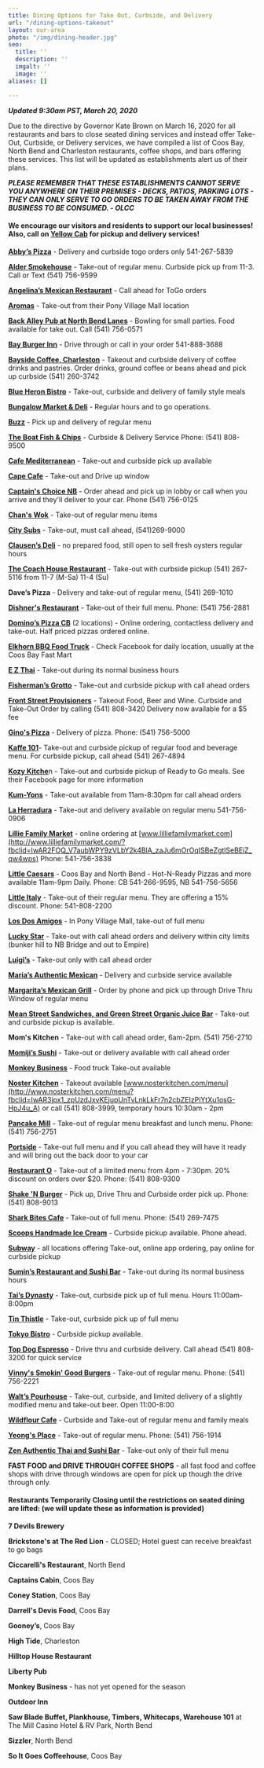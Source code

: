 ```yaml
---
title: Dining Options for Take Out, Curbside, and Delivery
url: "/dining-options-takeout"
layout: our-area
photo: "/img/dining-header.jpg"
seo:
  title: ''
  description: ''
  imgalt: ''
  image: ''
aliases: []

---
```

**_Updated 9:30am PST, March 20, 2020_**

Due to the directive by Governor Kate Brown on March 16, 2020 for all restaurants and bars to close seated dining services and instead offer Take-Out, Curbside, or Delivery services, we have compiled a list of Coos Bay, North Bend and Charleston restaurants, coffee shops, and bars offering these services. This list will be updated as establishments alert us of their plans.

**_PLEASE REMEMBER THAT THESE ESTABLISHMENTS CANNOT SERVE YOU ANYWHERE ON THEIR PREMISES - DECKS, PATIOS, PARKING LOTS - THEY CAN ONLY SERVE TO GO ORDERS TO BE TAKEN AWAY FROM THE BUSINESS TO BE CONSUMED. - OLCC_**

#### We encourage our visitors and residents to support our local businesses! Also, call on [**Yellow Cab**](https://yellowcabcoosbay.com/) for pickup and delivery services!

[**Abby’s Pizza**](https://abbys.com/) - Delivery and curbside togo orders only 541-267-5839

[**Alder Smokehouse**](https://www.facebook.com/thealdersmokehouse/) - Take-out of regular menu. Curbside pick up from 11-3. Call or Text (541) 756-9599

[**Angelina’s Mexican Restaurant**](https://www.facebook.com/bestmexicanfoodintown/) - Call ahead for ToGo orders

[**Aromas**](https://www.facebook.com/visitaromas/) - Take-out from their Pony Village Mall location

[**Back Alley Pub at North Bend Lanes**](https://northbendlanes.com/bar-grill/) - Bowling for small parties. Food available for take out. Call (541) 756-0571

[**Bay Burger Inn**](https://www.facebook.com/Bay-Burger-Inn-Praus-Haus-111732925528842/) - Drive through or call in your order 541-888-3688

[**Bayside Coffee, Charleston**](http://www.baysidecoffeeshop.com/) - Takeout and curbside delivery of coffee drinks and pastries. Order drinks, ground coffee or beans ahead and pick up curbside (541) 260-3742

[**Blue Heron Bistro**](http://www.blueheronbistro.net/) - Take-out, curbside and delivery of family style meals

[**Bungalow Market & Deli**](https://www.facebook.com/Bungalow-Market-Deli-282965688442/) - Regular hours and to go operations.

[**Buzz**](https://www.facebook.com/ponyvillagebuzz/) - Pick up and delivery of regular menu

[**The Boat Fish & Chips**](https://www.facebook.com/pages/category/Fish---Chips-Restaurant/The-Boat-1658642967582777/) - Curbside & Delivery Service Phone: (541) 808-9500

[**Cafe Mediterranean**](https://cafemediterranean.net/) - Take-out and curbside pick up available

[**Cape Cafe**](https://www.facebook.com/pages/category/Restaurant/The-Cape-Cafe-2132250007095994/) - Take-out and Drive up window

[**Captain's Choice NB**](http://www.captainschoicefishhouse.com/) - Order ahead and pick up in lobby or call when you arrive and they'll deliver to your car. Phone (541) 756-0125

[**Chan's Wok**](http://www.chanswok.net/) - Take-out of regular menu items

[**City Subs**](https://www.citysubs1.com/) - Take-out, must call ahead, (541)269-9000

[**Clausen’s Deli**](https://www.clausenoysters.com/restaurant/) - no prepared food, still open to sell fresh oysters regular hours

[**The Coach House Restaurant**](http://www.thecoachhousecoosbayor.com/) - Take-out with curbside pickup (541) 267-5116 from 11-7 (M-Sa) 11-4 (Su)

**Dave’s Pizza** - Delivery and take-out of regular menu, (541) 269-1010

[**Dishner's Restaurant**](https://www.facebook.com/Dishners2881/) - Take-out of their  full menu. Phone: (541) 756-2881

[**Domino’s Pizza CB**](https://www.dominos.com/) (2 locations) - Online ordering, contactless delivery and take-out. Half priced pizzas ordered online.

[**Elkhorn BBQ Food Truck**](https://www.facebook.com/elkhornbbq/) - Check Facebook for daily location, usually at the Coos Bay Fast Mart

[**E Z Thai**](https://www.ez-thai.com/) - Take-out during its normal business hours

[**Fisherman’s Grotto**](https://www.fishermansgrottoinc.com/) - Take-out and curbside pickup with call ahead orders

[**Front Street Provisioners**](http://frontstreetprovisioners.com/) - Takeout Food, Beer and Wine. Curbside and Take-Out Order by calling (541) 808-3420 Delivery now available for a $5 fee

[**Gino's Pizza**](https://ginospizzainn.com/) - Delivery of pizza. Phone: (541) 756-5000

[**Kaffe 101**](http://kaffe101.com/)- Take-out and curbside pickup of regular food and beverage menu. For curbside pickup, call ahead (541) 267-4894

[**Kozy Kitche**](https://www.facebook.com/Kozykitchendiners/)n - Take-out and curbside pickup of Ready to Go meals. See their Facebook page for more information

[**Kum-Yons**](http://kumyonscoosbay.com/index.html) - Take-out available from 11am-8:30pm for call ahead orders

[**La Herradura**](https://www.facebook.com/La-Herradura-Mexican-Restaurant-632773200099437/) - Take-out and delivery available on regular menu 541-756-0906

[**Lillie Family Market**](http://www.lilliefamilymarket.com) - online ordering at [www.lilliefamilymarket.com](http://www.lilliefamilymarket.com/?fbclid=IwAR2FOQ_V7aubWPY9zVLbY2k4BlA_zaJu6mOrOqISBeZgtlSeBEiZ_qw4wps) Phone: 541-756-3838

[**Little Caesars**](https://littlecaesars.com/en-us/) - Coos Bay and North Bend - Hot-N-Ready Pizzas and more available 11am-9pm Daily. Phone: CB 541-266-9595, NB 541-756-5656

[**Little Italy**](http://littleitalycoosbay.com/) - Take-out of their regular menu. They are offering a 15% discount. Phone: 541-808-2200

[**Los Dos Amigos**](https://www.facebook.com/LosDosAmigosNorthBend/) - In Pony Village Mall, take-out of full menu

[**Lucky Star**](http://www.luckystarnorthbend.com/) - Take-out with call ahead orders and delivery within city limits (bunker hill to NB Bridge and out to Empire)

[**Luigi’s**](https://www.facebook.com/Luigis-Italian-Sandwiches-140543963550/) - Take-out only with call ahead order

[**Maria’s Authentic Mexican**](https://www.facebook.com/Marias-Authentic-Mexican-Restaurant-217216079032178/) - Delivery and curbside service available

[**Margarita’s Mexican Grill**](https://www.facebook.com/Margaritas-mexican-grill-209792999040540/) - Order by phone and pick up through Drive Thru Window of regular menu

[**Mean Street Sandwiches, and Green Street Organic Juice Bar**](https://www.facebook.com/MeanStreetCoosBay/) - Take-out and curbside pickup is available.

**Mom's Kitchen** - Take-out with call ahead order, 6am-2pm. (541) 756-2710

[**Momiji’s Sushi**](https://www.momijiinc.com/north-bend) - Take-out or delivery available with call ahead order

[**Monkey Business**](https://www.facebook.com/Monkey-Business-Food-to-Go-1654371274782354/) - Food truck Take-out available

[**Noster Kitchen**](https://nosterkitchen.com/) - Takeout available [www.nosterkitchen.com/menu](http://www.nosterkitchen.com/menu?fbclid=IwAR3jpx1_zpUzdJxvKEjupUnTvLnkLkFr7n2cbZEIzPiYtXu1osG-HpJ4u_A) or call (541) 808-3999, temporary hours 10:30am - 2pm

[**Pancake Mill**](https://www.pancakemill.com/) - Take-out of regular menu breakfast and lunch menu. Phone: (541) 756-2751

[**Portside**](http://www.portsidebythebay.com/) - Take-out full menu and if you call ahead they will have it ready and will bring out the back door to your car

[**Restaurant O**](https://www.facebook.com/RestaurantO/) - Take-out of a limited menu from 4pm - 7:30pm. 20% discount on orders over $20. Phone: (541) 808-9300

[**Shake 'N Burger**](https://www.facebook.com/Shake-N-Burger-589936737695886/) - Pick up, Drive Thru and Curbside order pick up. Phone: (541) 808-9013

[**Shark Bites Cafe**](http://www.sharkbites.cafe/) - Take-out of full menu. Phone: (541) 269-7475

[**Scoops Handmade Ice Cream**](https://scoops.life/) - Curbside pickup available. Phone ahead.

[**Subway**](https://www.subway.com/en-us) - all locations offering Take-out, online app ordering, pay online for curbside pickup

[**Sumin’s Restaurant and Sushi Bar**](https://suminscoosbay.com/) - Take-out during its normal business hours

[**Tai’s Dynasty**](http://taidynasty.com/) - Take-out, curbside pick up of full menu. Hours 11:00am-8:00pm

[**Tin Thistle**](https://www.facebook.com/thetinthistlecafe/) - Take-out, curbside pick up of full menu

[**Tokyo Bistro**](https://www.tokyocoosbay.com/) - Curbside pickup available.

[**Top Dog Espresso**](https://www.facebook.com/TopDogCoffeeCompany) - Drive thru and curbside delivery. Call ahead (541) 808-3200 for quick service

[**Vinny's Smokin' Good Burgers**](https://www.facebook.com/vinnyssmokinburgers/) - Take-out of regular menu. Phone: (541) 756-2221

[**Walt’s Pourhouse**](https://www.facebook.com/waltspourhouse/) - Take-out, curbside, and limited delivery of a slightly modified menu and take-out beer. Open 11:00-8:00

[**Wildflour Cafe**](https://www.wildflour-catering.com/wildflour-cafe) - Curbside and Take-out of regular menu and family meals

[**Yeong's Place**](https://www.facebook.com/Yeongs-Place-Restaurant-1424336541200886/?__tn__=kCH-R&eid=ARCd5onDbXfjGBuHiOksZDaOPKPRIGJDcOjclJPb4I4NEcGRf_VzWr0ZuvHZ92lyY-nSzG-ehsZyU9ts&hc_ref=ARTN9S0xAypLp9rAvgpUQ7SHXR6akR8soLi_6rrUi8oTmbJr3sRD0X32QMB362f3x84&fref=nf&__xts__%5B0%5D=68.ARDs87eFZngddnIemSmoRaVxQI9RDMMwNYe05saCE3UmS0J2P3O34H0Bd1qWUivaF1U6JLUzlh-g9TLioYeE8qMsekcJ3-aDoXdUdiUJ8ShWApvWSNtNa3WyaEarZ6ObXrj5gdFIjkpqzr0I9hEMCDANErORP_tGoXucknVusVOMUF73WiC_8kq4aHZUUEDaLrQVcFQO68DwpURmh4uTOpN8Ci7I984aO-z_piYgieW9ds0ZY5MyQuVgG6SMPy-DorlMAupdGo59NYhwQnQRRJB39rIU-3yKDAo6XoyuA2NZ_D_F3Ol9TLbx4bRXkHyYlGru15AIZpEobACzoyB_xLaAldCLFCeDPgybXuBZbvyt63GnrtFB) - Take-out of regular menu. Phone: (541) 756-1914

[**Zen Authentic Thai and Sushi Bar**](https://zenthaisushi.com/) - Take-out only of their full menu

**FAST FOOD and DRIVE THROUGH COFFEE SHOPS** - all fast food and coffee shops with drive through windows are open for pick up though the drive through only.

#### Restaurants Temporarily Closing until the restrictions on seated dining are lifted: (we will update these as information is provided)

**7 Devils Brewery**

**Brickstone's at The Red Lion** - CLOSED; Hotel guest can receive breakfast to go bags

**Ciccarelli's Restaurant**, North Bend

**Captains Cabin**, Coos Bay

**Coney Station**, Coos Bay

**Darrell's Devis Food**, Coos Bay

**Gooney’s**, Coos Bay

**High Tide**, Charleston

**Hilltop House Restaurant**

**Liberty Pub**

**Monkey Business** - has not yet opened for the season

**Outdoor Inn**

**Saw Blade Buffet, Plankhouse, Timbers, Whitecaps, Warehouse 101** at The Mill Casino Hotel & RV Park, North Bend

**Sizzler**, North Bend

**So It Goes Coffeehouse**, Coos Bay
